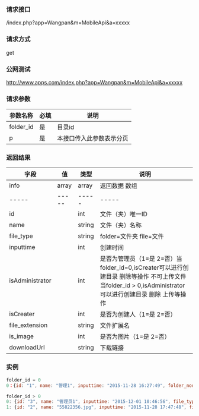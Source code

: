 ### **请求接口**
/index.php?app=Wangpan&m=MobileApi&a=xxxxx

### **请求方式**
get

### **公网测试**
http://www.apps.com/index.php?app=Wangpan&m=MobileApi&a=xxxxx

### **请求参数**

| 参数名称  |必填|     说明      |
|------|-----|------|
| folder_id     | 是 |   目录id   |
| p | 是 |   本接口传入此参数表示分页 |

### **返回结果**
|字段       |值             |类型    |说明           |
| --------- |--------      |--------|--------       |
|info       |array         |array  |返回数据 数组    |
|-----      |-----         |-----  |-----           |
|id         |              |int    |文件（夹）唯一ID  |
|name       |              |string |文件（夹）名称   |
|file_type  |              |string |folder=文件夹 file=文件   |
|inputtime  |              |int    |创建时间   |
|isAdministrator  |        |int    |是否为管理员（1=是 2=否）当folder_id=0,isCreater可以进行创建目录 删除等操作 不可上传文件 当folder_id > 0,isAdministrator可以进行创建目录 删除 上传等操作   |
|isCreater  |              |int    |是否为创建人（1=是 2=否）   |
|file_extension|           |string |文件扩展名|
|is_image   |              |int    |是否为图片（1=是 2=否）|
|downloadUrl|              |string |下载链接|
### 实例

``` javascript
folder_id = 0
0：{id: "1", name: "管理1", inputtime: "2015-11-28 16:27:49", folder_node_id: "1", file_type: "folder"}

folder_id > 0
0: {id: "3", name: "管理员1", inputtime: "2015-12-01 10:46:56", file_type: "folder"}
1: {id: "2", name: "55822356.jpg", inputtime: "2015-11-28 17:47:48", file_type: "file", is_image: "1", name: "55822356.jpg"}